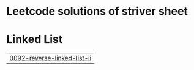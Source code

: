 # Leetcode solutions of striver sheet


# Linked List
|  |
| ------- |
| [0092-reverse-linked-list-ii](https://github.com/Niraj1608/Leetcode-Practise/tree/master/0092-reverse-linked-list-ii) |